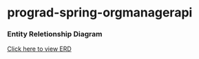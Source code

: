 # prograd-spring-orgmanagerapi

### Entity Reletionship Diagram
[Click here to view ERD](https://drive.google.com/file/d/1z1wBSWmAWfcnVUJt2aVtAIK89sr3oco4/view?usp=sharing)
